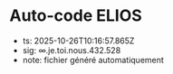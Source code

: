 # Auto-code ELIOS
- ts: 2025-10-26T10:16:57.865Z
- sig: ∞.je.toi.nous.432.528
- note: fichier généré automatiquement